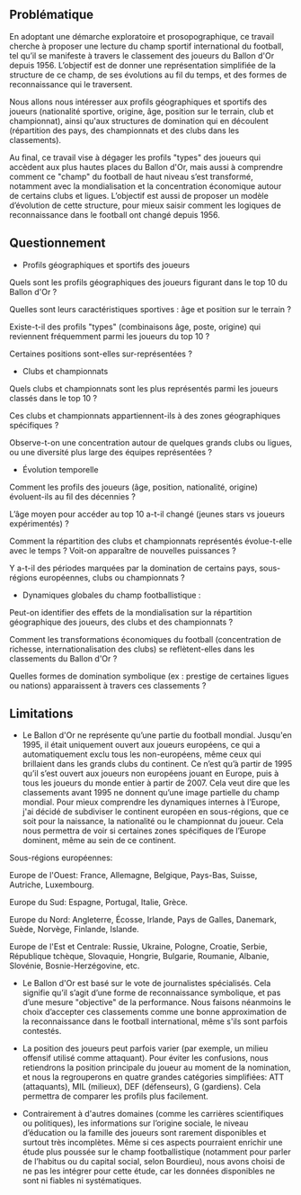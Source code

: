 ## Problématique 

En adoptant une démarche exploratoire et prosopographique, ce travail cherche à proposer une lecture du champ sportif international du football, tel qu’il se manifeste à travers le classement des joueurs du Ballon d'Or depuis 1956. L’objectif est de donner une représentation simplifiée de la structure de ce champ, de ses évolutions au fil du temps, et des formes de reconnaissance qui le traversent.

Nous allons nous intéresser aux profils géographiques et sportifs des joueurs (nationalité sportive, origine, âge, position sur le terrain, club et championnat), ainsi qu'aux structures de domination qui en découlent (répartition des pays, des championnats et des clubs dans les classements).

Au final, ce travail vise à dégager les profils "types" des joueurs qui accèdent aux plus hautes places du Ballon d'Or, mais aussi à comprendre comment ce "champ" du football de haut niveau s’est transformé, notamment avec la mondialisation et la concentration économique autour de certains clubs et ligues. L’objectif est aussi de proposer un modèle d’évolution de cette structure, pour mieux saisir comment les logiques de reconnaissance dans le football ont changé depuis 1956.

## Questionnement

* Profils géographiques et sportifs des joueurs
  
Quels sont les profils géographiques des joueurs figurant dans le top 10 du Ballon d'Or ?

Quelles sont leurs caractéristiques sportives : âge et position sur le terrain ?

Existe-t-il des profils "types" (combinaisons âge, poste, origine) qui reviennent fréquemment parmi les joueurs du top 10 ?

Certaines positions sont-elles sur-représentées ?

* Clubs et championnats
  
Quels clubs et championnats sont les plus représentés parmi les joueurs classés dans le top 10 ?

Ces clubs et championnats appartiennent-ils à des zones géographiques spécifiques ?

Observe-t-on une concentration autour de quelques grands clubs ou ligues, ou une diversité plus large des équipes représentées ?

* Évolution temporelle
  
Comment les profils des joueurs (âge, position, nationalité, origine) évoluent-ils au fil des décennies ?

L’âge moyen pour accéder au top 10 a-t-il changé (jeunes stars vs joueurs expérimentés) ?

Comment la répartition des clubs et championnats représentés évolue-t-elle avec le temps ? Voit-on apparaître de nouvelles puissances ?

Y a-t-il des périodes marquées par la domination de certains pays, sous-régions européennes, clubs ou championnats ?

* Dynamiques globales du champ footballistique :
  
Peut-on identifier des effets de la mondialisation sur la répartition géographique des joueurs, des clubs et des championnats ?

Comment les transformations économiques du football (concentration de richesse, internationalisation des clubs) se reflètent-elles dans les classements du Ballon d'Or ?

Quelles formes de domination symbolique (ex : prestige de certaines ligues ou nations) apparaissent à travers ces classements ?


## Limitations

* Le Ballon d'Or ne représente qu’une partie du football mondial. Jusqu'en 1995, il était uniquement ouvert aux joueurs européens, ce qui a automatiquement exclu tous les non-européens, même ceux qui brillaient dans les grands clubs du continent. Ce n’est qu’à partir de 1995 qu’il s’est ouvert aux joueurs non européens jouant en Europe, puis à tous les joueurs du monde entier à partir de 2007. Cela veut dire que les classements avant 1995 ne donnent qu’une image partielle du champ mondial. Pour mieux comprendre les dynamiques internes à l’Europe, j'ai décidé de subdiviser le continent européen en sous-régions, que ce soit pour la naissance, la nationalité ou le championnat du joueur. Cela nous permettra de voir si certaines zones spécifiques de l’Europe dominent, même au sein de ce continent.

Sous-régions européennes:

Europe de l'Ouest:	France, Allemagne, Belgique, Pays-Bas, Suisse, Autriche, Luxembourg.

Europe du Sud:	Espagne, Portugal, Italie, Grèce.

Europe du Nord:	Angleterre, Écosse, Irlande, Pays de Galles, Danemark, Suède, Norvège, Finlande, Islande.

Europe de l'Est et Centrale:	Russie, Ukraine, Pologne, Croatie, Serbie, République tchèque, Slovaquie, Hongrie, Bulgarie, Roumanie, Albanie, Slovénie, Bosnie-Herzégovine, etc.

* Le Ballon d'Or est basé sur le vote de journalistes spécialisés. Cela signifie qu’il s’agit d’une forme de reconnaissance symbolique, et pas d’une mesure "objective" de la performance. Nous faisons néanmoins le choix d’accepter ces classements comme une bonne approximation de la reconnaissance dans le football international, même s'ils sont parfois contestés.

* La position des joueurs peut parfois varier (par exemple, un milieu offensif utilisé comme attaquant). Pour éviter les confusions, nous retiendrons la position principale du joueur au moment de la nomination, et nous la regrouperons en quatre grandes catégories simplifiées: ATT (attaquants), MIL (milieux), DEF (défenseurs), G (gardiens). Cela permettra de comparer les profils plus facilement.

* Contrairement à d'autres domaines (comme les carrières scientifiques ou politiques), les informations sur l’origine sociale, le niveau d’éducation ou la famille des joueurs sont rarement disponibles et surtout très incomplètes. Même si ces aspects pourraient enrichir une étude plus poussée sur le champ footballistique (notamment pour parler de l’habitus ou du capital social, selon Bourdieu), nous avons choisi de ne pas les intégrer pour cette étude, car les données disponibles ne sont ni fiables ni systématiques.
